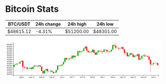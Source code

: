 # Bitcoin Stats

BTC/USDT|24h change|24h high|24h low|
|---|---|---|---|
|$48615.12|-4.31%|$51200.00|$48301.00|

<img src="./chart.svg">
